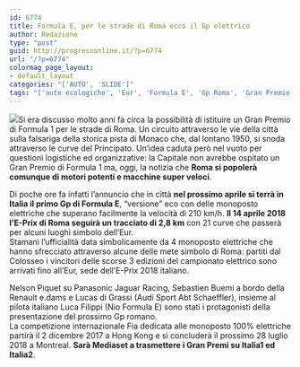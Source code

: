 ```yaml
---
id: 6774
title: Formula E, per le strade di Roma ecco il Gp elettrico
author: Redazione
type: "post"
guid: http://progressonline.it/?p=6774
url: "/?p=6774"
colormag_page_layout:
- default_layout
categories: "['AUTO', 'SLIDE']"
tags: "['auto ecologiche', 'Eur', 'Formula E', 'Gp Roma', 'Gran Premio Roma', 'Roma']"
---
```


![](https://progressonline.it/wp-content/uploads/2017/10/FORMULA-E-ROMA-1-300x122.jpg)Si era discusso molto anni fa circa la possibilità di istituire un Gran Premio di Formula 1 per le strade di Roma. Un circuito attraverso le vie della città sulla falsariga della storica pista di Monaco che, dal lontano 1950, si snoda attraverso le curve del Principato. Un’idea caduta però nel vuoto per questioni logistiche ed organizzative: la Capitale non avrebbe ospitato un Gran Premio di Formula 1 ma, oggi, la notizia che **Roma si popolerà comunque di motori potenti e macchine super veloci**.

Di poche ore fa infatti l’annuncio che in città **nel prossimo aprile si terrà in Italia il primo Gp di Formula E**, “versione” eco con delle monoposto elettriche che superano facilmente la velocità di 210 km/h. **Il <span class="nero">14 aprile 2018</span> l’E-Prix di Roma seguirà un tracciato di 2,8 km** con 21 curve che passerà per alcuni luoghi simbolo <span class="nero">dell’Eur.  
Stamani l’ufficialità data simbolicamente da 4 monoposto elettriche che hanno sfrecciato attraverso alcune delle mete simbolo di Roma: partiti dal Colosseo i vincitori delle scorse 3 edizioni del campionato elettrico sono arrivati fino all’Eur, sede dell’E-Prix 2018 italiano.</span>

Nelson Piquet su Panasonic Jaguar Racing, Sebastien Buemi a bordo della Renault e.dams e Lucas di Grassi (Audi Sport Abt Schaeffler), insieme al pilota italiano Luca Filippi (Nio Formula E) sono stati i protagonisti della presentazione del prossimo Gp romano.  
La competizione internazionale <span class="nero">Fia </span>dedicata alle monoposto 100% elettriche partirà il 2 dicembre 2017 a Hong Kong e si concluderà il prossimo 28 luglio 2018 a Montreal. **Sarà Mediaset a trasmettere i Gran Premi su Italia1 ed Italia2**.